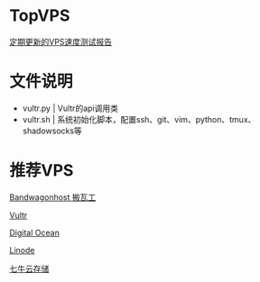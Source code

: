 # TopVPS
[定期更新的VPS速度测试报告](https://vps123.top/pingtests/)

# 文件说明
- vultr.py  |  Vultr的api调用类
- vultr.sh  |  系统初始化脚本，配置ssh、git、vim、python、tmux、shadowsocks等

# 推荐VPS

[Bandwagonhost 搬瓦工](https://bandwagonhost.com/aff.php?aff=30280)

[Vultr](https://www.vultr.com/?ref=6962898)

[Digital Ocean](https://m.do.co/c/7d163c6c509f)

[Linode](https://www.linode.com/?r=c379c7afac1c689af850fe52cca322d73a4063db)

[七牛云存储](https://portal.qiniu.com/signup?code=3lifte9xqcbbm)

